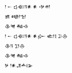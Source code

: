 <div class='block'>
<div class='line'>𒁹 𒀸 𒌓𒈿𒀀𒀭 𒀭 𒋩𒉣</div>
<div class='line'>𒂙 𒅍𒈠</div>
<div class='line'>𒆠𒇴 𒄀𒈾</div>
<div class='line'>𒁹 𒀸 𒌓𒈿𒀀𒀭 𒀭𒅎 𒅗𒋙 𒊒𒁲</div>
<div class='line'>𒆠𒀀 𒋛𒁲</div>
<div class='line'>𒆠𒇴 𒄀𒈾</div>
<div class='line'>𒃻 𒁹𒀭𒂗𒋀𒅕</div>
</div>